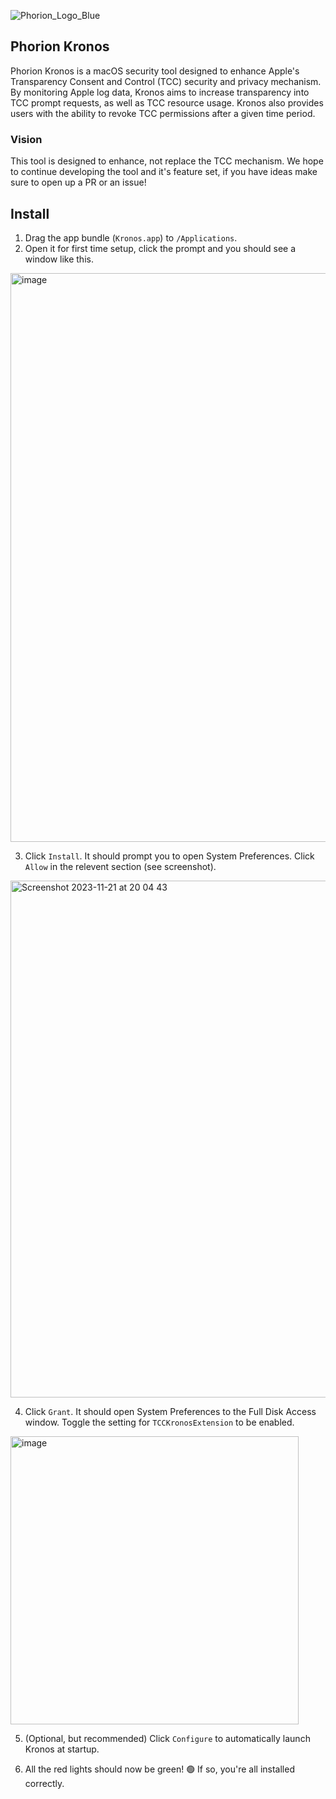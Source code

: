 ![Phorion_Logo_Blue](https://github.com/PhorionTech/tcc-kronos/assets/27683329/68ee065d-d6b5-4f38-90ea-1a5514f87e02)

## Phorion Kronos

Phorion Kronos is a macOS security tool designed to enhance Apple's Transparency Consent and Control (TCC) security and privacy mechanism. By monitoring Apple log data, Kronos aims to increase transparency into TCC prompt requests, as well as TCC resource usage. Kronos also provides users with the ability to revoke TCC permissions after a given time period.

### Vision

This tool is designed to enhance, not replace the TCC mechanism. We hope to continue developing the tool and it's feature set, if you have ideas make sure to open up a PR or an issue! 

## Install

1. Drag the app bundle (`Kronos.app`) to `/Applications`.
2. Open it for first time setup, click the prompt and you should see a window like this.

<img width="910" alt="image" src="https://github.com/PhorionTech/kronos-internal/assets/15949637/bdd330d7-96af-476d-8a30-878d5aad28d5">

3. Click `Install`. It should prompt you to open System Preferences. Click `Allow` in the relevent section (see screenshot).

<img width="827" alt="Screenshot 2023-11-21 at 20 04 43" src="https://github.com/PhorionTech/kronos-internal/assets/15949637/500f3c95-82f0-4841-9ea3-3815ce76193a">

4. Click `Grant`. It should open System Preferences to the Full Disk Access window. Toggle the setting for `TCCKronosExtension` to be enabled.

<img width="461" alt="image" src="https://github.com/PhorionTech/kronos-internal/assets/15949637/a4e12d71-793b-4f95-a6b2-e79b781c7251">

5. (Optional, but recommended)  Click `Configure` to automatically launch Kronos at startup.

6. All the red lights should now be green! 🟢 If so, you're all installed correctly.
